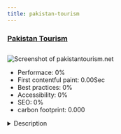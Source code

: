```yaml
---
title: pakistan-tourism
---
```


<div style="height: 3rem">
  <a href="http://pakistantourism.net"><h3>Pakistan Tourism</h3></a>
</div>
<img loading="lazy" src="" alt="Screenshot of pakistantourism.net" />
<ul>
  <li>Performace: 0%</li>
  <li>
    First contentful paint:
    0.00Sec
  </li>
  <li>Best practices: 0%</li>
  <li>Accessibility: 0%</li>
  <li>SEO: 0%</li>
  <li>carbon footprint: 0.000</li>
</ul>
<details>
  <summary>Description</summary>
  <p>Pakistan's # 1 Tourist Attraction & Tourism News Portal and APTV
Pakistan Tourism tally up the Pakistan’s most-visited attractions, and gathered the most recent data supplied by the attractions themselves or from government agencies, industry reports, and reputable media outlets. We defined “tourist attractions” as cultural and historical sites, natural landmarks, and officially designated spacesPakistan's # 1 Tourist Attraction & Tourism News Portal and AP web TV</p>
</details>

